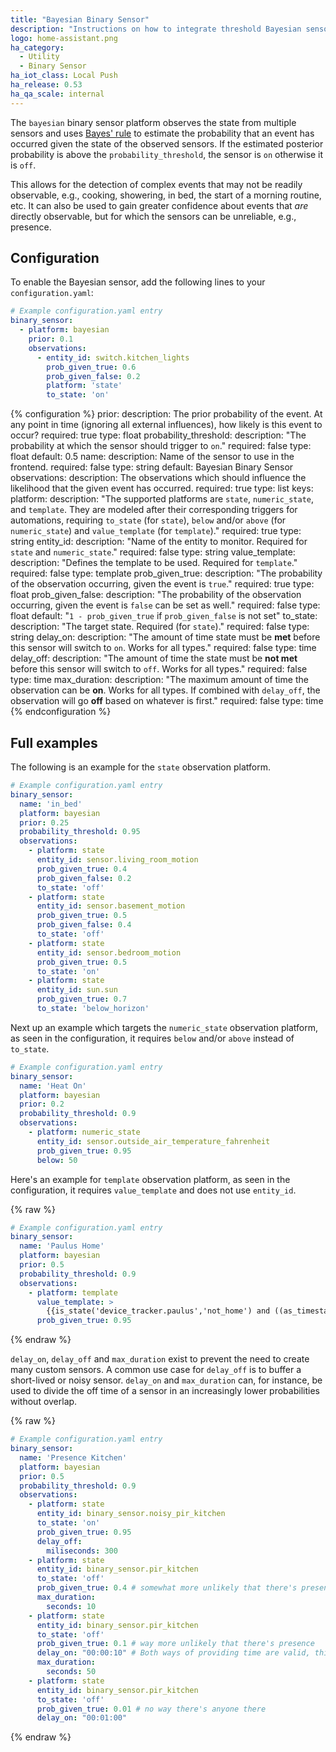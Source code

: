 ```yaml
---
title: "Bayesian Binary Sensor"
description: "Instructions on how to integrate threshold Bayesian sensors into Home Assistant."
logo: home-assistant.png
ha_category:
  - Utility
  - Binary Sensor
ha_iot_class: Local Push
ha_release: 0.53
ha_qa_scale: internal
---
```


The `bayesian` binary sensor platform observes the state from multiple sensors and uses [Bayes' rule](https://en.wikipedia.org/wiki/Bayes%27_theorem) to estimate the probability that an event has occurred given the state of the observed sensors. If the estimated posterior probability is above the `probability_threshold`, the sensor is `on` otherwise it is `off`.

This allows for the detection of complex events that may not be readily observable, e.g., cooking, showering, in bed, the start of a morning routine, etc. It can also be used to gain greater confidence about events that _are_ directly observable, but for which the sensors can be unreliable, e.g., presence.

## Configuration

To enable the Bayesian sensor, add the following lines to your `configuration.yaml`:

```yaml
# Example configuration.yaml entry
binary_sensor:
  - platform: bayesian
    prior: 0.1
    observations:
      - entity_id: switch.kitchen_lights
        prob_given_true: 0.6
        prob_given_false: 0.2
        platform: 'state'
        to_state: 'on'
```

{% configuration %}
prior:
  description: The prior probability of the event. At any point in time (ignoring all external influences), how likely is this event to occur?
  required: true
  type: float
probability_threshold:
  description: "The probability at which the sensor should trigger to `on`."
  required: false
  type: float
  default: 0.5
name:
  description: Name of the sensor to use in the frontend.
  required: false
  type: string
  default: Bayesian Binary Sensor
observations:
  description: The observations which should influence the likelihood that the given event has occurred.
  required: true
  type: list
  keys:
    platform:
      description: "The supported platforms are `state`, `numeric_state`, and `template`. They are modeled after their corresponding triggers for automations, requiring `to_state` (for `state`), `below` and/or `above` (for `numeric_state`) and `value_template` (for `template`)."
      required: true
      type: string
    entity_id:
      description: "Name of the entity to monitor. Required for `state` and `numeric_state`."
      required: false
      type: string
    value_template:
      description: "Defines the template to be used. Required for `template`."
      required: false
      type: template
    prob_given_true:
      description: "The probability of the observation occurring, given the event is `true`."
      required: true
      type: float
    prob_given_false:
      description: "The probability of the observation occurring, given the event is `false` can be set as well."
      required: false
      type: float
      default: "`1 - prob_given_true` if `prob_given_false` is not set"
    to_state:
      description: "The target state. Required (for `state`)."
      required: false
      type: string
    delay_on:
      description: "The amount of time state must be **met** before this sensor will switch to `on`. Works for all types."
      required: false
      type: time
    delay_off:
      description: "The amount of time the state must be **not met** before this sensor will switch to `off`. Works for all types."
      required: false
      type: time
    max_duration:
      description: "The maximum amount of time the observation can be **on**. Works for all types. If combined with `delay_off`, the observation will go **off** based on whatever is first."
      required: false
      type: time
{% endconfiguration %}

## Full examples

The following is an example for the `state` observation platform.

```yaml
# Example configuration.yaml entry
binary_sensor:
  name: 'in_bed'
  platform: bayesian
  prior: 0.25
  probability_threshold: 0.95
  observations:
    - platform: state
      entity_id: sensor.living_room_motion
      prob_given_true: 0.4
      prob_given_false: 0.2
      to_state: 'off'
    - platform: state
      entity_id: sensor.basement_motion
      prob_given_true: 0.5
      prob_given_false: 0.4
      to_state: 'off'
    - platform: state
      entity_id: sensor.bedroom_motion
      prob_given_true: 0.5
      to_state: 'on'
    - platform: state
      entity_id: sun.sun
      prob_given_true: 0.7
      to_state: 'below_horizon'
```

Next up an example which targets the `numeric_state` observation platform,
as seen in the configuration, it requires `below` and/or `above` instead of `to_state`.

```yaml
# Example configuration.yaml entry
binary_sensor:
  name: 'Heat On'
  platform: bayesian
  prior: 0.2
  probability_threshold: 0.9
  observations:
    - platform: numeric_state
      entity_id: sensor.outside_air_temperature_fahrenheit
      prob_given_true: 0.95
      below: 50
```

Here's an example for `template` observation platform,
as seen in the configuration, it requires `value_template` and does not use `entity_id`.

{% raw %}

```yaml
# Example configuration.yaml entry
binary_sensor:
  name: 'Paulus Home'
  platform: bayesian
  prior: 0.5
  probability_threshold: 0.9
  observations:
    - platform: template
      value_template: >
        {{is_state('device_tracker.paulus','not_home') and ((as_timestamp(now()) - as_timestamp(states.device_tracker.paulus.last_changed)) > 300)}}
      prob_given_true: 0.95
```

{% endraw %}

`delay_on`, `delay_off` and `max_duration` exist to prevent the need to create many custom sensors. A common use case for `delay_off` is to buffer a short-lived or noisy sensor. `delay_on` and `max_duration` can, for instance, be used to divide the off time of a sensor in an increasingly lower probabilities without overlap.

{% raw %}

```yaml
# Example configuration.yaml entry
binary_sensor:
  name: 'Presence Kitchen'
  platform: bayesian
  prior: 0.5
  probability_threshold: 0.9
  observations:
    - platform: state
      entity_id: binary_sensor.noisy_pir_kitchen
      to_state: 'on'
      prob_given_true: 0.95
      delay_off:
        miliseconds: 300
    - platform: state
      entity_id: binary_sensor.pir_kitchen
      to_state: 'off'
      prob_given_true: 0.4 # somewhat more unlikely that there's presence
      max_duration:
        seconds: 10
    - platform: state
      entity_id: binary_sensor.pir_kitchen
      to_state: 'off'
      prob_given_true: 0.1 # way more unlikely that there's presence
      delay_on: "00:00:10" # Both ways of providing time are valid, this is similar to seconds: 10
      max_duration:
        seconds: 50
    - platform: state
      entity_id: binary_sensor.pir_kitchen
      to_state: 'off'
      prob_given_true: 0.01 # no way there's anyone there
      delay_on: "00:01:00"
```

{% endraw %}
